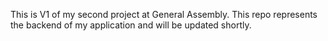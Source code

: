 This is V1 of my second project at General Assembly. This repo represents the backend of my application and will be updated shortly.

